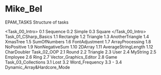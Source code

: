 # Mike_Bel
EPAM_TASKS
Structure of tasks

<Task_00_Intro>
0.1 Sequence
0.2 Simple
0.3 Square
</Task_00_Intro>
Task_01_CSharp_Basics
1.1 Rectangle
1.2 Triangle
1.3 AnotherTriangle
1.4 XmasTree
1.5 SumOfNumbers
1.6 FontAdjustment
1.7 ArrayProcessing
1.8 NoPositive
1.9 NonNegativeSum
1.10 2DArray
1.11 AverageStringLength
1.12 CharDoubler
Task_02_OOP
2.1 Round
2.2 Triangle
2.3 User
2.4 MyString
2.5 Employee
2.6 Ring
2.7 Vector_Graphics_Editor
2.8 Game
Task_03_Collections
3.1 Lost
3.2 Word_Frequency
3.3 - 3.4 Dynamic_Array&Hardcore_Mode
